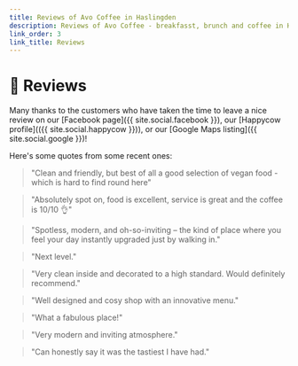 ```yaml
---
title: Reviews of Avo Coffee in Haslingden
description: Reviews of Avo Coffee - breakfasst, brunch and coffee in Haslingden, Rossendale
link_order: 3
link_title: Reviews
---
```


# 🌟 Reviews

Many thanks to the customers who have taken the time to leave a nice review on our [Facebook page]({{ site.social.facebook }}), our [Happycow profile](({{ site.social.happycow }})), or our [Google Maps listing]({{ site.social.google }})!

Here's some quotes from some recent ones:

> "Clean and friendly, but best of all a good selection of vegan food - which is hard to find round here"

> "Absolutely spot on, food is excellent, service is great and the coffee is 10/10 👌"

> "Spotless, modern, and oh-so-inviting – the kind of place where you feel your day instantly upgraded just by walking in."

> "Next level."

> "Very clean inside and decorated to a high standard. Would definitely recommend."

> "Well designed and cosy shop with an innovative menu."

> "What a fabulous place!"

> "Very modern and inviting atmosphere."

> "Can honestly say it was the tastiest I have had."
